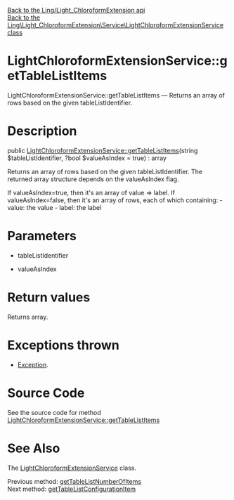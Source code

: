[Back to the Ling/Light_ChloroformExtension api](https://github.com/lingtalfi/Light_ChloroformExtension/blob/master/doc/api/Ling/Light_ChloroformExtension.md)<br>
[Back to the Ling\Light_ChloroformExtension\Service\LightChloroformExtensionService class](https://github.com/lingtalfi/Light_ChloroformExtension/blob/master/doc/api/Ling/Light_ChloroformExtension/Service/LightChloroformExtensionService.md)


LightChloroformExtensionService::getTableListItems
================



LightChloroformExtensionService::getTableListItems — Returns an array of rows based on the given tableListIdentifier.




Description
================


public [LightChloroformExtensionService::getTableListItems](https://github.com/lingtalfi/Light_ChloroformExtension/blob/master/doc/api/Ling/Light_ChloroformExtension/Service/LightChloroformExtensionService/getTableListItems.md)(string $tableListIdentifier, ?bool $valueAsIndex = true) : array




Returns an array of rows based on the given tableListIdentifier.
The returned array structure depends on the valueAsIndex flag.

If valueAsIndex=true, then it's an array of value => label.
If valueAsIndex=false, then it's an array of rows, each of which containing:
     - value: the value
     - label: the label




Parameters
================


- tableListIdentifier

    

- valueAsIndex

    


Return values
================

Returns array.


Exceptions thrown
================

- [Exception](http://php.net/manual/en/class.exception.php).&nbsp;







Source Code
===========
See the source code for method [LightChloroformExtensionService::getTableListItems](https://github.com/lingtalfi/Light_ChloroformExtension/blob/master/Service/LightChloroformExtensionService.php#L105-L117)


See Also
================

The [LightChloroformExtensionService](https://github.com/lingtalfi/Light_ChloroformExtension/blob/master/doc/api/Ling/Light_ChloroformExtension/Service/LightChloroformExtensionService.md) class.

Previous method: [getTableListNumberOfItems](https://github.com/lingtalfi/Light_ChloroformExtension/blob/master/doc/api/Ling/Light_ChloroformExtension/Service/LightChloroformExtensionService/getTableListNumberOfItems.md)<br>Next method: [getTableListConfigurationItem](https://github.com/lingtalfi/Light_ChloroformExtension/blob/master/doc/api/Ling/Light_ChloroformExtension/Service/LightChloroformExtensionService/getTableListConfigurationItem.md)<br>

